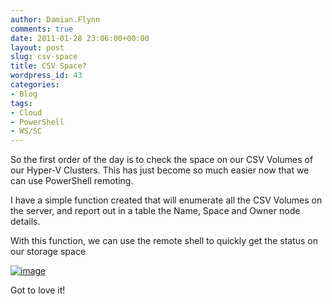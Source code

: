```yaml
---
author: Damian.Flynn
comments: true
date: 2011-01-28 23:06:00+00:00
layout: post
slug: csv-space
title: CSV Space?
wordpress_id: 43
categories:
- Blog
tags:
- Cloud
- PowerShell
- WS/SC
---
```


So the first order of the day is to check the space on our CSV Volumes of our Hyper-V Clusters. This has just become so much easier now that we can use PowerShell remoting.

I have a simple function created that will enumerate all the CSV Volumes on the server, and report out in a table the Name, Space and Owner node details.

With this function, we can use the remote shell to quickly get the status on our storage space

[![image](http://blogstorage.damianflynn.com/wp-content/uploads/2011/01/image_thumb1.png)](http://blogstorage.damianflynn.com/wp-content/uploads/2011/01/image1.png)

Got to love it!

